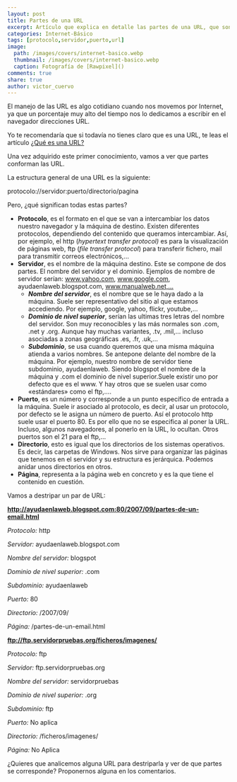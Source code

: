 ```yaml
---
layout: post
title: Partes de una URL
excerpt: Artículo que explica en detalle las partes de una URL, que son: protocolo, servidor, puerto, directorio y página.
categories: Internet-Básico
tags: [protocolo,servidor,puerto,url]
image:
  path: /images/covers/internet-basico.webp
  thumbnail: /images/covers/internet-basico.webp
  caption: Fotografía de [Rawpixel]()
comments: true
share: true
author: victor_cuervo
---
```


El manejo de las URL es algo cotidiano cuando nos movemos por Internet, ya que un porcentaje muy alto del tiempo nos lo dedicamos a escribir en el navegador direcciones URL.


Yo te recomendaría que si todavía no tienes claro que es una URL, te leas el artículo [¿Qué es una URL?](https://www.ayudaenlaweb.com/internet-basico/que-es-la-url/)


Una vez adquirido este primer conocimiento, vamos a ver que partes conforman las URL.


La estructura general de una URL es la siguiente:


protocolo://servidor:puerto/directorio/pagina


Pero, ¿qué significan todas estas partes?

- **Protocolo**, es el formato en el que se van a intercambiar los datos nuestro navegador y la máquina de destino. Existen diferentes protocolos, dependiendo del contenido que queramos intercambiar. Así, por ejemplo, el http (_hypertext transfer protocol)_ es para la visualización de páginas web, ftp (_file transfer protocol_) para transferir fichero, mail para transmitir correos electrónicos,…
- **Servidor**, es el nombre de la máquina destino. Este se compone de dos partes. El nombre del servidor y el dominio. Ejemplos de nombre de servidor serían: www.yahoo.com, www.google.com, ayudaenlaweb.blogspot.com, www.manualweb.net,…
	- _**Nombre del servidor**_, es el nombre que se le haya dado a la máquina. Suele ser representativo del sitio al que estamos accediendo. Por ejemplo, google, yahoo, flickr, youtube,…
	- _**Dominio de nivel superior**_, serían las ultimas tres letras del nombre del servidor. Son muy reconocibles y las más normales son .com, .net y .org. Aunque hay muchas variantes, .tv, .mil,… incluso asociadas a zonas geográficas .es, .fr, .uk,…
	- _**Subdominio**_, se usa cuando queremos que una misma máquina atienda a varios nombres. Se antepone delante del nombre de la máquina. Por ejemplo, nuestro nombre de servidor tiene subdominio, ayudaenlaweb. Siendo blogspot el nombre de la máquina y .com el dominio de nivel superior.Suele existir uno por defecto que es el www. Y hay otros que se suelen usar como «estándares» como el ftp,….
- **Puerto**, es un número y corresponde a un punto específico de entrada a la máquina. Suele ir asociado al protocolo, es decir, al usar un protocolo, por defecto se le asigna un número de puerto. Así el protocolo http suele usar el puerto 80. Es por ello que no se especifica al poner la URL. Incluso, algunos navegadores, al ponerlo en la URL, lo ocultan. Otros puertos son el 21 para el ftp,…
- **Directorio**, esto es igual que los directorios de los sistemas operativos. Es decir, las carpetas de Windows. Nos sirve para organizar las páginas que tenemos en el servidor y su estructura es jerárquica. Podemos anidar unos directorios en otros.
- **Página**, representa a la página web en concreto y es la que tiene el contenido en cuestión.

Vamos a destripar un par de URL:


**http://ayudaenlaweb.blogspot.com:80/2007/09/partes-de-un-email.html**


_Protocolo:_ http


_Servidor:_ ayudaenlaweb.blogspot.com


_Nombre del servidor:_ blogspot


_Dominio de nivel superior:_ .com


_Subdominio:_ ayudaenlaweb


_Puerto:_ 80


_Directorio:_ /2007/09/


_Página:_ /partes-de-un-email.html


**ftp://ftp.servidorpruebas.org/ficheros/imagenes/**


_Protocolo:_ ftp


_Servidor:_ ftp.servidorpruebas.org


_Nombre del servidor:_ servidorpruebas


_Dominio de nivel superior:_ .org


_Subdominio:_ ftp


_Puerto:_ No aplica


_Directorio:_ /ficheros/imagenes/


_Página:_ No Aplica


¿Quieres que analicemos alguna URL para destriparla y ver de que partes se corresponde? Proponernos alguna en los comentarios.

